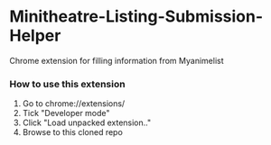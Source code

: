 # Minitheatre-Listing-Submission-Helper
Chrome extension for filling information from Myanimelist

### How to use this extension

1. Go to chrome://extensions/
2. Tick "Developer mode"
3. Click "Load unpacked extension.."
4. Browse to this cloned repo
